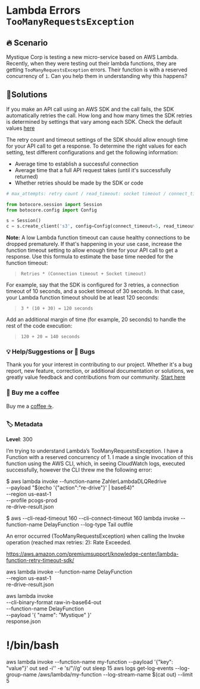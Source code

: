 # Lambda Errors `TooManyRequestsException`

## 🔥 Scenario

Mystique Corp is testing a new micro-service based on AWS Lambda. Recently, when they were testing out their lambda functions, they are getting `TooManyRequestsException` errors. Their function is with a reserved concurrency of `1`. Can you help them in understanding why this happens?

## 🎯Solutions

If you make an API call using an AWS SDK and the call fails, the SDK automatically retries the call. How long and how many times the SDK retries is determined by settings that vary among each SDK. Check the default values [here][1]

The retry count and timeout settings of the SDK should allow enough time for your API call to get a response. To determine the right values for each setting, test different configurations and get the following information:

- Average time to establish a successful connection
- Average time that a full API request takes (until it's successfully returned)
- Whether retries should be made by the SDK or code

```py
# max_attempts: retry count / read_timeout: socket timeout / connect_timeout: new connection timeout

from botocore.session import Session
from botocore.config import Config

s = Session()
c = s.create_client('s3', config=Config(connect_timeout=5, read_timeout=60, retries={'max_attempts': 2}))
```

**Note:**
A low Lambda function timeout can cause healthy connections to be dropped prematurely. If that's happening in your use case, increase the function timeout setting to allow enough time for your API call to get a response. Use this formula to estimate the base time needed for the function timeout:

>```Retries * (Connection timeout + Socket timeout)```
  
For example, say that the SDK is configured for 3 retries, a connection timeout of 10 seconds, and a socket timeout of 30 seconds. In that case, your Lambda function timeout should be at least 120 seconds:
  
>`3 * (10 + 30) = 120 seconds`  
  
Add an additional margin of time (for example, 20 seconds) to handle the rest of the code execution:

>`120 + 20 = 140 seconds`

### 💡 Help/Suggestions or 🐛 Bugs

Thank you for your interest in contributing to our project. Whether it's a bug report, new feature, correction, or additional documentation or solutions, we greatly value feedback and contributions from our community. [Start here][200]

### 👋 Buy me a coffee

Buy me a [coffee ☕][900].

### 🏷️ Metadata

**Level**: 300

[1]: https://aws.amazon.com/premiumsupport/knowledge-center/lambda-function-retry-timeout-sdk/

[100]: https://www.udemy.com/course/aws-cloud-development-kit-from-beginner-to-professional/?referralCode=E15D7FB64E417C547579

[200]: https://github.com/miztiik/aws-real-time-use-cases/issues

[900]: https://ko-fi.com/miztiik

 I’m trying to understand Lambda’s TooManyRequestsException.
 I have a Function with a reserved concurrency of 1.
 I made a single invocation of this function using the AWS CLI, which, in seeing CloudWatch logs, executed successfully,
 however the CLI threw me the following error:

$ aws lambda invoke --function-name ZahlerLambdaDLQRedrive \
--payload "$(echo '{"action":"re-drive"}' | base64)" \
--region us-east-1 \
--profile pcogs-prod \
re-drive-result.json

$ aws --cli-read-timeout 160 --cli-connect-timeout 160 lambda invoke --function-name DelayFunction --log-type Tail outfile

An error occurred (TooManyRequestsException) when calling the Invoke operation (reached max retries: 2): Rate Exceeded.

<https://aws.amazon.com/premiumsupport/knowledge-center/lambda-function-retry-timeout-sdk/>

aws lambda invoke --function-name DelayFunction \
--region us-east-1 \
re-drive-result.json

aws lambda invoke \
    --cli-binary-format raw-in-base64-out \
    --function-name DelayFunction \
    --payload '{ "name": "Mystique" }' \
    response.json

# !/bin/bash
aws lambda invoke --function-name my-function --payload '{"key": "value"}' out
sed -i'' -e 's/"//g' out
sleep 15
aws logs get-log-events --log-group-name /aws/lambda/my-function --log-stream-name $(cat out) --limit 5
